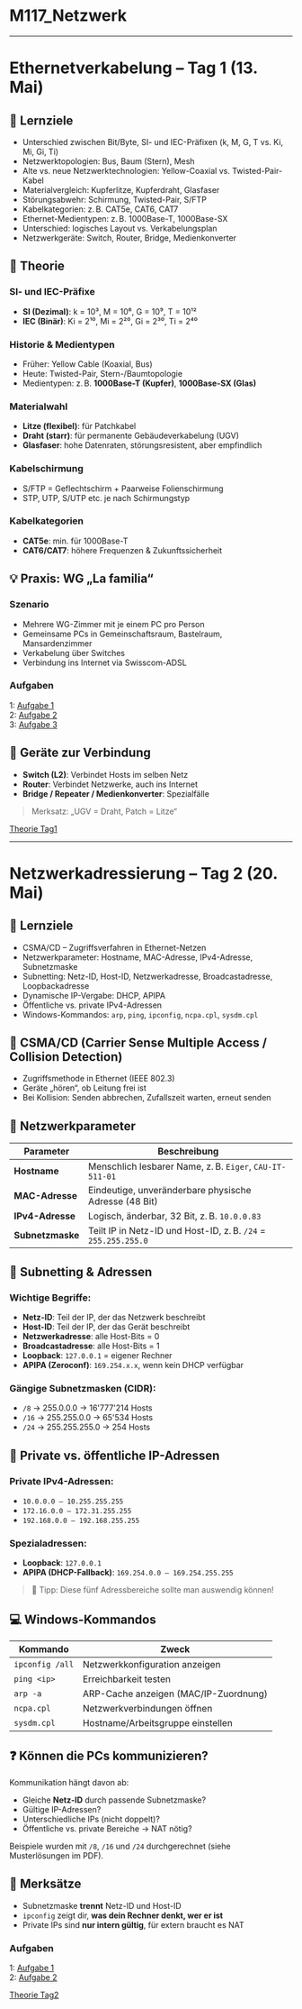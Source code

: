 # M117_Netzwerk
---
# Ethernetverkabelung – Tag 1 (13. Mai)

## 🎯 Lernziele
- Unterschied zwischen Bit/Byte, SI- und IEC-Präfixen (k, M, G, T vs. Ki, Mi, Gi, Ti)
- Netzwerktopologien: Bus, Baum (Stern), Mesh
- Alte vs. neue Netzwerktechnologien: Yellow-Coaxial vs. Twisted-Pair-Kabel
- Materialvergleich: Kupferlitze, Kupferdraht, Glasfaser
- Störungsabwehr: Schirmung, Twisted-Pair, S/FTP
- Kabelkategorien: z. B. CAT5e, CAT6, CAT7
- Ethernet-Medientypen: z. B. 1000Base-T, 1000Base-SX
- Unterschied: logisches Layout vs. Verkabelungsplan
- Netzwerkgeräte: Switch, Router, Bridge, Medienkonverter

## 📐 Theorie

### SI- und IEC-Präfixe
- **SI (Dezimal)**: k = 10³, M = 10⁶, G = 10⁹, T = 10¹²
- **IEC (Binär)**: Ki = 2¹⁰, Mi = 2²⁰, Gi = 2³⁰, Ti = 2⁴⁰

### Historie & Medientypen
- Früher: Yellow Cable (Koaxial, Bus)
- Heute: Twisted-Pair, Stern-/Baumtopologie
- Medientypen: z. B. **1000Base-T (Kupfer)**, **1000Base-SX (Glas)**

### Materialwahl
- **Litze (flexibel)**: für Patchkabel
- **Draht (starr)**: für permanente Gebäudeverkabelung (UGV)
- **Glasfaser**: hohe Datenraten, störungsresistent, aber empfindlich

### Kabelschirmung
- S/FTP = Geflechtschirm + Paarweise Folienschirmung
- STP, UTP, S/UTP etc. je nach Schirmungstyp

### Kabelkategorien
- **CAT5e**: min. für 1000Base-T
- **CAT6/CAT7**: höhere Frequenzen & Zukunftssicherheit

## 💡 Praxis: WG „La familia“

### Szenario
- Mehrere WG-Zimmer mit je einem PC pro Person
- Gemeinsame PCs in Gemeinschaftsraum, Bastelraum, Mansardenzimmer
- Verkabelung über Switches
- Verbindung ins Internet via Swisscom-ADSL

### Aufgaben
1:
[Aufgabe 1](./Aufgaben/Tag1/Aufgabe1.md)
<br>
2:
[Aufgabe 2](./Aufgaben/Tag1/Aufgabe2.md)
<br>
3:
[Aufgabe 3](./Aufgaben/Tag1/Aufgabe3.md)
<br>

## 🔌 Geräte zur Verbindung
- **Switch (L2)**: Verbindet Hosts im selben Netz
- **Router**: Verbindet Netzwerke, auch ins Internet
- **Bridge / Repeater / Medienkonverter**: Spezialfälle

> Merksatz: „UGV = Draht, Patch = Litze“


[Theorie Tag1](./Pdfs/Tag1.pdf)

---

# Netzwerkadressierung – Tag 2 (20. Mai)

## 🎯 Lernziele
- CSMA/CD – Zugriffsverfahren in Ethernet-Netzen
- Netzwerkparameter: Hostname, MAC-Adresse, IPv4-Adresse, Subnetzmaske
- Subnetting: Netz-ID, Host-ID, Netzwerkadresse, Broadcastadresse, Loopbackadresse
- Dynamische IP-Vergabe: DHCP, APIPA
- Öffentliche vs. private IPv4-Adressen
- Windows-Kommandos: `arp`, `ping`, `ipconfig`, `ncpa.cpl`, `sysdm.cpl`


## 🔁 CSMA/CD (Carrier Sense Multiple Access / Collision Detection)
- Zugriffsmethode in Ethernet (IEEE 802.3)
- Geräte „hören“, ob Leitung frei ist
- Bei Kollision: Senden abbrechen, Zufallszeit warten, erneut senden


## 🧾 Netzwerkparameter

| Parameter       | Beschreibung |
|----------------|--------------|
| **Hostname**   | Menschlich lesbarer Name, z. B. `Eiger`, `CAU-IT-511-01` |
| **MAC-Adresse**| Eindeutige, unveränderbare physische Adresse (48 Bit) |
| **IPv4-Adresse** | Logisch, änderbar, 32 Bit, z. B. `10.0.0.83` |
| **Subnetzmaske**| Teilt IP in Netz-ID und Host-ID, z. B. `/24` = `255.255.255.0` |


## 🧮 Subnetting & Adressen

### Wichtige Begriffe:
- **Netz-ID**: Teil der IP, der das Netzwerk beschreibt
- **Host-ID**: Teil der IP, der das Gerät beschreibt
- **Netzwerkadresse**: alle Host-Bits = 0
- **Broadcastadresse**: alle Host-Bits = 1
- **Loopback**: `127.0.0.1` = eigener Rechner
- **APIPA (Zeroconf)**: `169.254.x.x`, wenn kein DHCP verfügbar

### Gängige Subnetzmasken (CIDR):
- `/8` → 255.0.0.0 → 16'777'214 Hosts
- `/16` → 255.255.0.0 → 65'534 Hosts
- `/24` → 255.255.255.0 → 254 Hosts


## 🔐 Private vs. öffentliche IP-Adressen

### Private IPv4-Adressen:
- `10.0.0.0 – 10.255.255.255`
- `172.16.0.0 – 172.31.255.255`
- `192.168.0.0 – 192.168.255.255`

### Spezialadressen:
- **Loopback**: `127.0.0.1`
- **APIPA (DHCP-Fallback)**: `169.254.0.0 – 169.254.255.255`

> 🔑 Tipp: Diese fünf Adressbereiche sollte man auswendig können!


## 💻 Windows-Kommandos

| Kommando       | Zweck                                |
|----------------|--------------------------------------|
| `ipconfig /all`| Netzwerkkonfiguration anzeigen       |
| `ping <ip>`    | Erreichbarkeit testen                |
| `arp -a`       | ARP-Cache anzeigen (MAC/IP-Zuordnung)|
| `ncpa.cpl`     | Netzwerkverbindungen öffnen          |
| `sysdm.cpl`    | Hostname/Arbeitsgruppe einstellen    |


## ❓ Können die PCs kommunizieren?

Kommunikation hängt davon ab:
- Gleiche **Netz-ID** durch passende Subnetzmaske?
- Gültige IP-Adressen?
- Unterschiedliche IPs (nicht doppelt)?
- Öffentliche vs. private Bereiche → NAT nötig?

Beispiele wurden mit `/8`, `/16` und `/24` durchgerechnet (siehe Musterlösungen im PDF).


## 🧠 Merksätze
- Subnetzmaske **trennt** Netz-ID und Host-ID
- `ipconfig` zeigt dir, **was dein Rechner denkt, wer er ist**
- Private IPs sind **nur intern gültig**, für extern braucht es NAT

### Aufgaben
1:
[Aufgabe 1](./Aufgaben/Tag2/Aufgabe1.md)
<br>
2:
[Aufgabe 2](./Aufgaben/Tag2/Aufgabe2.md)
<br>

[Theorie Tag2](./Pdfs/Tag2.pdf)
